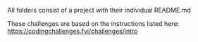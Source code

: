 All folders consist of a project with their individual README.md  

These challenges are based on the instructions listed here:  
https://codingchallenges.fyi/challenges/intro
